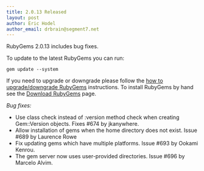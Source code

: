 ```yaml
---
title: 2.0.13 Released
layout: post
author: Eric Hodel
author_email: drbrain@segment7.net
---
```


RubyGems 2.0.13 includes bug fixes.

To update to the latest RubyGems you can run:

    gem update --system

If you need to upgrade or downgrade please follow the [how to upgrade/downgrade
RubyGems][upgrading] instructions.  To install RubyGems by hand see the
[Download RubyGems][download] page.

_Bug fixes:_

* Use class check instead of :version method check when creating Gem::Version objects.  Fixes #674 by jkanywhere.
* Allow installation of gems when the home directory does not exist.  Issue #689 by Laurence Rowe
* Fix updating gems which have multiple platforms.  Issue #693 by Ookami Kenrou.
* The gem server now uses user-provided directories.  Issue #696 by Marcelo Alvim.


[download]: https://rubygems.org/pages/download
[upgrading]: http://rubygems.rubyforge.org/rubygems-update/UPGRADING_rdoc.html

